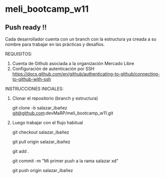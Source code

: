 # meli_bootcamp_w11

## Push ready !!

Cada desarrollador cuenta con un branch con la estructura ya creada a su nombre para trabajar en las prácticas y desafíos.

REQUISITOS:
1. Cuenta de Github asociada a la organización Mercado Libre
2. Configuración de autenticación por SSH
   https://docs.github.com/en/github/authenticating-to-github/connecting-to-github-with-ssh

INSTRUCCIONES INICIALES:
1. Clonar el repositorio (branch y estructura)
   
   git clone -b salazar_ibañez git@github.com:devMaRP/meli_bootcamp_w11.git
   
2. Luego trabajar con el flujo habitual 

   git checkout salazar_ibañez

   git pull origin salazar_ibañez
   
   git add .
   
   git commit -m "Mi primer push a la rama salazar xd" 
   
   git push origin salazar_ibañez
